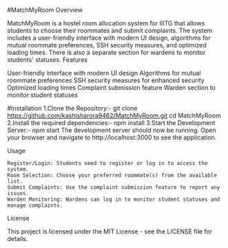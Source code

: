#MatchMyRoom
Overview

MatchMyRoom is a hostel room allocation system for IIITG that allows students to choose their roommates and submit complaints. The system includes a user-friendly interface with modern UI design, algorithms for mutual roommate preferences, SSH security measures, and optimized loading times. There is also a separate section for wardens to monitor students' statuses.
Features

User-friendly interface with modern UI design
Algorithms for mutual roommate preferences
SSH security measures for enhanced security
Optimized loading times
Complaint submission feature
Warden section to monitor student statuses
    
#Installation
1.Clone the Repository:- git clone https://github.com/kashisharora9462/MatchMyRoom.git
cd MatchMyRoom
2.Install the required dependencies:- npm install
3.Start the Development Server:- npm start
The development server should now be running. Open your browser and navigate to http://localhost:3000 to see the application.

Usage

    Register/Login: Students need to register or log in to access the system.
    Room Selection: Choose your preferred roommate(s) from the available list.
    Submit Complaints: Use the complaint submission feature to report any issues.
    Warden Monitoring: Wardens can log in to monitor student statuses and manage complaints.

License

This project is licensed under the MIT License - see the LICENSE file for details.    

